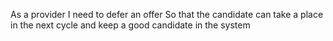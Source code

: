 As a provider
I need to defer an offer
So that the candidate can take a place in the next cycle and keep a good candidate in the system
